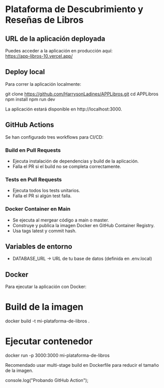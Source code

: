# Plataforma de Descubrimiento y Reseñas de Libros

## URL de la aplicación deployada
Puedes acceder a la aplicación en producción aquí:  
https://app-libros-10.vercel.app/

## Deploy local
Para correr la aplicación localmente:

git clone https://github.com/HarrysonLadines/APPLibros.git
cd APPLibros
npm install
npm run dev

La aplicación estará disponible en http://localhost:3000.

## GitHub Actions
Se han configurado tres workflows para CI/CD:

### Build en Pull Requests
- Ejecuta instalación de dependencias y build de la aplicación.
- Falla el PR si el build no se completa correctamente.

### Tests en Pull Requests
- Ejecuta todos los tests unitarios.
- Falla el PR si algún test falla.

### Docker Container en Main
- Se ejecuta al mergear código a main o master.
- Construye y publica la imagen Docker en GitHub Container Registry.
- Usa tags latest y commit hash.

## Variables de entorno
- DATABASE_URL → URL de tu base de datos (definida en .env.local)


## Docker
Para ejecutar la aplicación con Docker:

# Build de la imagen
docker build -t mi-plataforma-de-libros .

# Ejecutar contenedor
docker run -p 3000:3000 mi-plataforma-de-libros

Recomendado usar multi-stage build en Dockerfile para reducir el tamaño de la imagen.


console.log("Probando GitHub Action");